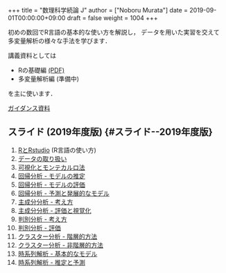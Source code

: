 +++
title = "数理科学続論 J"
author = ["Noboru Murata"]
date = 2019-09-01T00:00:00+09:00
draft = false
weight = 1004
+++

初めの数回でR言語の基本的な使い方を解説し，
データを用いた実習を交えて
多変量解析の様々な手法を学びます．

講義資料としては

-   Rの基礎編 [(PDF)](https://noboru-murata.github.io/sda/docs/note1.pdf)
-   多変量解析編 (準備中)

を主に使います．

[ガイダンス資料](https://noboru-murata.github.io/sda/autumn/slide00.html)


## スライド (2019年度版) {#スライド--2019年度版}

1.  [RとRstudio](https://noboru-murata.github.io/sda/autumn/slide01.html) (R言語の使い方)
2.  [データの取り扱い](https://noboru-murata.github.io/sda/autumn/slide02.html)
3.  [可視化とモンテカルロ法](https://noboru-murata.github.io/sda/autumn/slide03.html)
4.  [回帰分析 - モデルの推定](https://noboru-murata.github.io/sda/autumn/slide04.html)
5.  [回帰分析 - モデルの評価](https://noboru-murata.github.io/sda/autumn/slide05.html)
6.  [回帰分析 - 予測と発展的なモデル](https://noboru-murata.github.io/sda/autumn/slide06.html)
7.  [主成分分析 - 考え方](https://noboru-murata.github.io/sda/autumn/slide07.html)
8.  [主成分分析 - 評価と視覚化](https://noboru-murata.github.io/sda/autumn/slide08.html)
9.  [判別分析 - 考え方](https://noboru-murata.github.io/sda/autumn/slide09.html)
10. [判別分析 - 評価](https://noboru-murata.github.io/sda/autumn/slide10.html)
11. [クラスター分析 - 階層的方法](https://noboru-murata.github.io/sda/autumn/slide11.html)
12. [クラスター分析 - 非階層的方法](https://noboru-murata.github.io/sda/autumn/slide12.html)
13. [時系列解析 - 基本的なモデル](https://noboru-murata.github.io/sda/autumn/slide13.html)
14. [時系列解析 - 推定と予測](https://noboru-murata.github.io/sda/autumn/slide14.html)